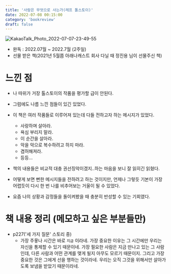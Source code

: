 ```yaml
---
title: '사람은 무엇으로 사는가(레프 톨스토이)'
date: 2022-07-08 00:15:00
category: 'bookreview'
draft: false
---
```


![KakaoTalk_Photo_2022-07-07-23-49-55](https://user-images.githubusercontent.com/57219160/177803883-5a60c333-9168-4fb2-a876-4073987da25f.jpeg)
 

- 완독 : 2022.07월 ~ 2022.7월 (2주일)
- 선물 받은 책(2021년 5월쯤 아래나캐스트 회사 다닐 때 정진용 님이 선물주신 책)

# 느낀 점

- 나 따위가 거장 톨스토이의 작품을 평가할 급이 안된다.
- 그럼에도 나름 느낀 점들이 있긴 있었다.
- 이 책은 여러 작품들로 이루어져 있는데 다들 전하고자 하는 메시지가 있었다.
  - 사랑하며 살아라.
  - 욕심 부리지 말라.
  - 이 순간을 살아라.
  - 악을 악으로 복수하려고 하지 마라.
  - 겸허해져라.
  - 등등...

- 책의 내용들은 비교적 대충 권선징악이겠지..하는 마음을 보니 잘 읽히긴 읽혔다. 
- 어떻게 보면 뻔한 메시지들을 전하려고 하는 것이지만, 언제나 그렇듯 기본이 가장 어렵듯이 다시 한 번 나를 비추어보는 거울이 될 수 있었다.
- 요즘 나의 상황과 감정들을 돌이켜봤을 때 충분히 반성할 수 있는 기회였다.

# 책 내용 정리 (메모하고 싶은 부분들만)
- p227('세 가지 질문' 스토리 중)
  - 가장 주욯나 시간은 바로 `지금` 이라네. 가장 중요한 이유는 그 시간에만 우리는 자신을 통제할 수 있기 때문이네. 가장 필요한 사람은 지금 만나고 있는 그 사람인데, 다른 사람과 어떤 관계를 맺게 될지 아무도 모르기 때문이지. 그리고 가장 중요한 것은 그에게 선을 행하는 것이라네. 우리는 오직 그것을 위해서만 살아가도록 보냄을 받았기 때문이라네.
